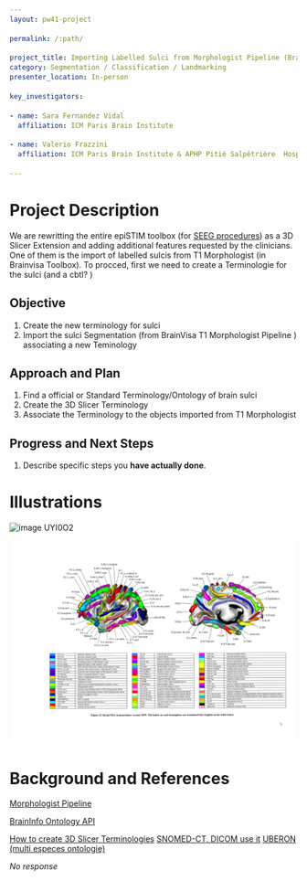 ```yaml
---
layout: pw41-project

permalink: /:path/

project_title: Importing Labelled Sulci from Morphologist Pipeline (Brainvisa). Creating a new 3D Slicer terminologie
category: Segmentation / Classification / Landmarking
presenter_location: In-person

key_investigators:

- name: Sara Fernandez Vidal
  affiliation: ICM Paris Brain Institute

- name: Valerio Frazzini
  affiliation: ICM Paris Brain Institute & APHP Pitié Salpêtrière  Hospital

---
```


# Project Description

<!-- Add a short paragraph describing the project. -->


We are rewritting the entire epiSTIM toolbox (for [SEEG procedures](https://en.wikipedia.org/wiki/Stereoelectroencephalography)) as a 3D Slicer Extension and adding additional features requested by the clinicians. One of them is the import of labelled sulcis from T1 Morphologist (in Brainvisa Toolbox). To procced, first we need to create a Terminologie for the sulci (and a cbtl? )





## Objective

<!-- Describe here WHAT you would like to achieve (what you will have as end result). -->


1. Create the new terminology for sulci
2. Import the sulci Segmentation (from BrainVisa T1 Morphologist Pipeline )  associating a new Teminology




## Approach and Plan

<!-- Describe here HOW you would like to achieve the objectives stated above. -->


1. Find a official or Standard Terminology/Ontology of brain sulci
2. Create the 3D Slicer Terminology
3. Associate the Terminology to the objects imported from T1 Morphologist




## Progress and Next Steps

<!-- Update this section as you make progress, describing of what you have ACTUALLY DONE.
     If there are specific steps that you could not complete then you can describe them here, too. -->


1. Describe specific steps you **have actually done**.




# Illustrations

<!-- Add pictures and links to videos that demonstrate what has been accomplished. -->


![image UYI0O2](https://github.com/NA-MIC/ProjectWeek/assets/26764989/aaa4d7a3-1203-4302-8eec-9d29af51a377)


![nomenclature_translation](nomenclature_translation.png)

# Background and References

<!-- If you developed any software, include link to the source code repository.
     If possible, also add links to sample data, and to any relevant publications. -->
[Morphologist Pipeline](https://brainvisa.info/web/morphologist.html)

[BrainInfo Ontology API](http://braininfo.rprc.washington.edu/nnont.aspx)

[How to create 3D Slicer Terminologies](https://github.com/lassoan/SlicerMONAIAuto3DSeg/blob/main/UsingStandardTerminology.md)
[SNOMED-CT, DICOM use it](https://browser.ihtsdotools.org/?perspective=full&conceptId1=279348008&edition=MAIN/2024-06-01&release=&languages=en)
[UBERON (multi especes ontologie)](https://obophenotype.github.io/uberon/current_release/)


_No response_

